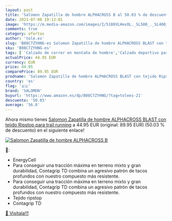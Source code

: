 ```yaml
---
layout: post
title: 'Salomon Zapatilla de hombre ALPHACROSS B al 50.03 % de descuento'
date: 2021-07-08 19:13:01
image: 'https://m.media-amazon.com/images/I/5188VLHexOL._SL500_._SL400_.jpg'
comments: true
category: ofertas
author: 'tole.es'
slug: 'B08C7ZYHNG-es Salomon Zapatilla de hombre ALPHACROSS BLAST con tejido...'
sku: 'B08C7ZYHNG-es'
tags: [ 'Calzado de correr en montaña de hombre','Calzado deportivo para hombre','Calzados de running para hombre','Zapatillas y calzado deportivo para hombre','Zapatos','Zapatos para hombre','Zapatos y complementos','salomon','zapatilla', ]
actualPrice: 44.95 EUR
currency: EUR
price: 44.95
comparePrice: 89.95 EUR
prodname: 'Salomon Zapatilla de hombre ALPHACROSS BLAST con tejido Ripstop para trail running'
country: 'es'
flag: '🇪🇸'
brand: 'SALOMON'
buyurl: 'https://www.amazon.es/dp/B08C7ZYHNG/?tag=tolees-21'
descuento: '50.03'
average: '56.8'
---
```


Ahora mismo tienes [Salomon Zapatilla de hombre ALPHACROSS BLAST con tejido Ripstop para trail running](https://www.amazon.es/dp/B08C7ZYHNG/?tag=tolees-21) a 44.95 EUR (original: 89.95 EUR) (50.03 %  de descuento) en el siguiente enlace!

[![Salomon Zapatilla de hombre ALPHACROSS B](https://m.media-amazon.com/images/I/5188VLHexOL._SL500_._SL400_.jpg)](https://www.amazon.es/dp/B08C7ZYHNG/?tag=tolees-21)

🔎:

- EnergyCell
- Para conseguir una tracción máxima en terreno mixto y gran durabilidad, Contagrip TD combina un agresivo patrón de tacos profundos con nuestro compuesto más resistente.
- Para conseguir una tracción máxima en terreno mixto y gran durabilidad, Contagrip TD combina un agresivo patrón de tacos profundos con nuestro compuesto más resistente.
- Tejido ripstop
- Contagrip TD

[🛒 Visítala!!!](https://www.amazon.es/dp/B08C7ZYHNG/?tag=tolees-21)
